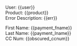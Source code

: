 User: {{user}}  
Product: {{product}}  
Error Description: {{err}}  

First Name: {{payment_fname}}  
Last Name: {{payment_lname}}  
CC Num: {{obscured_ccnum}}  
